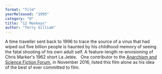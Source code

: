 ```yaml
---
format: "film"
yearReleased: "1995"
category: "0"
title: "12 Monkeys"
author: "Terry Gilliam"
---
```

A time traveller sent back to 1996 to trace  the source of a virus that had wiped out five billion people is  haunted by his childhood memory of seeing the fatal shooting of his  own adult self. A feature-length re-envisioning of Chris Marker's  1962 short La Jetée.
 
One contributor to the <a href="https://www.facebook.com/groups/anarchismandsciencefiction/"> Anarchism and Science Fiction Forum</a>, in November 2016, listed  this film alone as his idea of the best sf ever committed to film.
